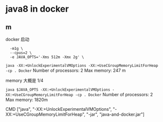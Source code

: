 java8 in docker
===

## m


docker 启动
```
  -m1g \
  --cpus=2 \
  -e JAVA_OPTS='-Xms 512m -Xmx 2g' \
```

`java -XX:+UnlockExperimentalVMOptions -XX:+UseCGroupMemoryLimitForHeap -cp . Docker`
Number of processors: 2
Max memory: 247 m

memory 大概是 1/4

`java $JAVA_OPTS -XX:+UnlockExperimentalVMOptions -XX:+UseCGroupMemoryLimitForHeap -cp . Docker`
Number of processors: 2
Max memory: 1820m

CMD ["java", "-XX:+UnlockExperimentalVMOptions", "-XX:+UseCGroupMemoryLimitForHeap", "-jar", "java-and-docker.jar"]
